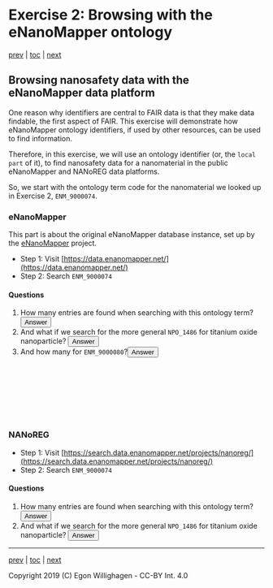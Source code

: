 # Exercise 2: Browsing with the eNanoMapper ontology

[prev](browsing.md) | [toc](./README.md) | [next](scholia.md)

<script>
  function toggleAnswer(id) {
  var answer = document.getElementById(id);
  if (answer.style.visibility === "hidden" ||
      answer.style.visibility === "none") {
    answer.style.visibility = "visible";
  } else {
    answer.style.visibility = "hidden";
  }
}
</script>

## Browsing nanosafety data with the eNanoMapper data platform

One reason why identifiers are central to FAIR data is that they make data findable, the first
aspect of FAIR. This exercise will demonstrate how eNanoMapper ontology identifiers, if used by
other resources, can be used to find information.

Therefore, in this exercise, we will use an ontology identifier (or, the `local part` of it),
to find nanosafety data for a nanomaterial in the public eNanoMapper and NANoREG data platforms.

So, we start with the ontology term code for the nanomaterial we looked up in Exercise 2, `ENM_9000074`.

### eNanoMapper

This part is about the original eNanoMapper database instance, set up by the
[eNanoMapper](http://enanomapper.net/) project.

* Step 1: Visit [https://data.enanomapper.net/](https://data.enanomapper.net/)
* Step 2: Search `ENM_9000074`

#### Questions

1. How many entries are found when searching with this ontology term? <button onclick="toggleAnswer('q1')">Answer</button><span id="q1" style="visibility: hidden">One</span>
2. And what if we search for the more general `NPO_1486` for titanium oxide nanoparticle? <button onclick="toggleAnswer('q2')">Answer</button><span id="q2" style="visibility: hidden">This finds 80 nanomaterials.</span>
3. And how many for `ENM_9000080`?<button onclick="toggleAnswer('q3')">Answer</button><span id="q3" style="visibility: hidden">Two materials, https://data.enanomapper.net/substance/ENM3-d4c0bc69-bdaf-372f-b8c4-73ea0c8f5a06, which came from a EU NSC Young Scientist conference contribution. And https://search.data.enanomapper.net/projects/enanomapper/study/?substanceUri=https%3A%2F%2Fdata.enanomapper.net%2Fsubstance%2FNWKI-78f103d7-ca6c-3515-acdf-c504d48c96f9, which came from NanoWiki.</span>

### NANoREG

* Step 1: Visit [https://search.data.enanomapper.net/projects/nanoreg/](https://search.data.enanomapper.net/projects/nanoreg/)
* Step 2: Search `ENM_9000074`

#### Questions

1. How many entries are found when searching with this ontology term? <button onclick="toggleAnswer('q4')">Answer</button><span id="q4" style="visibility: hidden">Also one</span>
2. And what if we search for the more general `NPO_1486` for titanium oxide nanoparticle? <button onclick="toggleAnswer('q5')">Answer</button><span id="q5" style="visibility: hidden">This finds 7 nanomaterials.</span>

---

[prev](browsing.md) | [toc](./README.md) | [next](scholia.md)

Copyright 2019 (C) Egon Willighagen - CC-BY Int. 4.0
